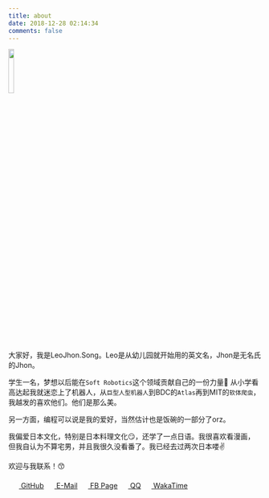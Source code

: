 ```yaml
---
title: about
date: 2018-12-28 02:14:34
comments: false
---
```


<img src="/zh-CN/images/gravatar.svg" width="15%">

大家好，我是LeoJhon.Song。Leo是从幼儿园就开始用的英文名，Jhon是无名氏的Jhon。

学生一名，梦想以后能在`Soft Robotics`这个领域贡献自己的一份力量:muscle:
从小学看高达起我就迷恋上了机器人，从`巨型人型机器人`到BDC的`Atlas`再到MIT的`软体爬虫`，
我越发的喜欢他们。他们是那么美。

另一方面，编程可以说是我的爱好，当然估计也是饭碗的一部分了orz。

我偏爱日本文化，特别是日本料理文化:smirk:，还学了一点日语。我很喜欢看漫画，但我自认为不算宅男，并且我很久没看番了。我已经去过两次日本喽:v:

欢迎与我联系！:kissing_smiling_eyes:

<div style="display:flex;flex-wrap:wrap;">
    <script src="https://at.alicdn.com/t/font_980470_nj2qfdk05jb.js"></script>
    <span class="links-of-author-item">
        <a href="https://github.com/LeoJhonSong" title="GitHub → https://github.com/LeoJhonSong" rel="noopener" target="_blank"><svg class="icon" width="1.5em" height="1.5em" aria-hidden="true"><use xlink:href="#icon-github"></use></svg>  GitHub</a>
    </span>
    <span class="links-of-author-item">
        <a href="mailto:LeoJhon.Song@outlook.com" title="E-Mail → mailto:LeoJhon.Song@outlook.com" rel="noopener" target="_blank"><svg class="icon" width="1.5em" height="1.5em" aria-hidden="true"><use xlink:href="#icon-OUTLOOK"></use></svg>  E-Mail</a>
    </span>
    <span class="links-of-author-item">
        <a href="https://www.facebook.com/jhon.leo.100" title="FB Page → https://www.facebook.com/jhon.leo.100" rel="noopener" target="_blank"><svg class="icon" width="1.5em" height="1.5em" aria-hidden="true"><use xlink:href="#icon-Facebook"></use></svg>  FB Page</a>
    </span>
    <span class="links-of-author-item">
        <a href="https://user.qzone.qq.com/719957017" title="QQ → https://user.qzone.qq.com/719957017" rel="noopener" target="_blank"><svg class="icon" width="1.5em" height="1.5em" aria-hidden="true"><use xlink:href="#icon-QQ"></use></svg>  QQ</a>
    </span>
    <span class="links-of-author-item">
        <a href="https://wakatime.com/@LeoJhonSong" title="WakaTime → https://wakatime.com/@LeoJhonSong" rel="noopener" target="_blank"><svg class="icon" width="1.5em" height="1.5em" aria-hidden="true"><use xlink:href="#icon-waka-time"></use></svg>  WakaTime</a>
    </span>
</div>

